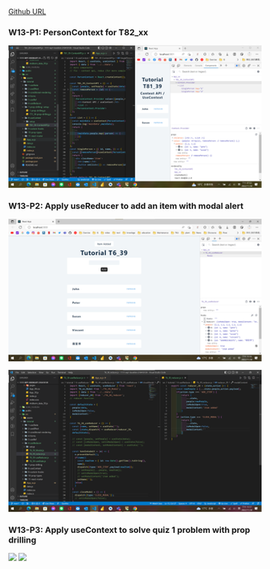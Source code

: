 [Github URL]()

### W13-P1: PersonContext for T82_xx

![](w13-p1.png)

### W13-P2: Apply useReducer to add an item with modal alert

![](w13-p2-1.png)

![](w13-p2-2.png)

### W13-P3: Apply useContext to solve quiz 1 problem with prop drilling

![](w13-p3-1.png)
![](w13-p3-2.png)
